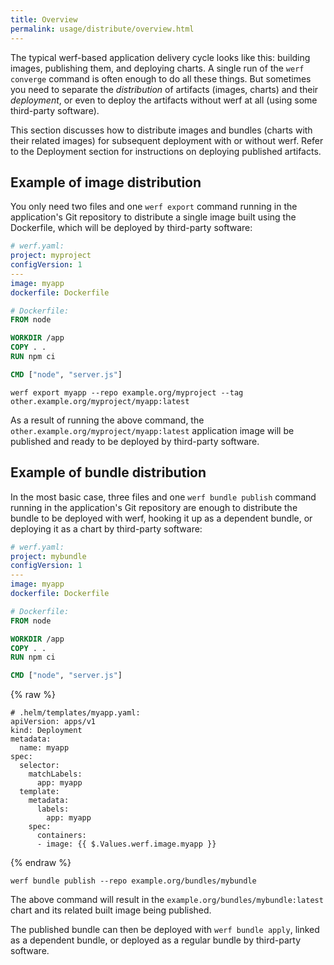 ```yaml
---
title: Overview
permalink: usage/distribute/overview.html
---
```


The typical werf-based application delivery cycle looks like this: building images, publishing them, and deploying charts. A single run of the `werf converge` command is often enough to do all these things. But sometimes you need to separate the *distribution* of artifacts (images, charts) and their *deployment*, or even to deploy the artifacts without werf at all (using some third-party software).

This section discusses how to distribute images and bundles (charts with their related images) for subsequent deployment with or without werf. Refer to the Deployment section for instructions on deploying published artifacts.

## Example of image distribution

You only need two files and one `werf export` command running in the application's Git repository to distribute a single image built using the Dockerfile, which will be deployed by third-party software:

```yaml
# werf.yaml:
project: myproject
configVersion: 1
---
image: myapp
dockerfile: Dockerfile
```

```dockerfile
# Dockerfile:
FROM node

WORKDIR /app
COPY . .
RUN npm ci

CMD ["node", "server.js"]
```

```shell
werf export myapp --repo example.org/myproject --tag other.example.org/myproject/myapp:latest
```

As a result of running the above command, the `other.example.org/myproject/myapp:latest` application image will be published and ready to be deployed by third-party software.

## Example of bundle distribution

In the most basic case, three files and one `werf bundle publish` command running in the application's Git repository are enough to distribute the bundle to be deployed with werf, hooking it up as a dependent bundle, or deploying it as a chart by third-party software:

```yaml
# werf.yaml:
project: mybundle
configVersion: 1
---
image: myapp
dockerfile: Dockerfile
```

```dockerfile
# Dockerfile:
FROM node

WORKDIR /app
COPY . .
RUN npm ci

CMD ["node", "server.js"]
```

{% raw %}

```
# .helm/templates/myapp.yaml:
apiVersion: apps/v1
kind: Deployment
metadata:
  name: myapp
spec:
  selector:
    matchLabels:
      app: myapp
  template:
    metadata:
      labels:
        app: myapp
    spec:
      containers:
      - image: {{ $.Values.werf.image.myapp }}
```

{% endraw %}

```shell
werf bundle publish --repo example.org/bundles/mybundle
```

The above command will result in the `example.org/bundles/mybundle:latest` chart and its related built image being published.

The published bundle can then be deployed with `werf bundle apply`, linked as a dependent bundle, or deployed as a regular bundle by third-party software.
